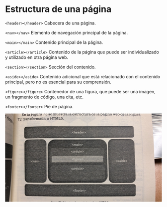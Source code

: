 # Estructura de una página

`<header></header>` Cabecera de una página.

`<nav></nav>` Elemento de navegación principal de la página.

`<main></main>` Contenido principal de la página.

`<article></article>` Contenido de la página que puede ser individualizado y utilizado en otra página web.

`<section></section>` Sección del contenido.

`<aside></aside>` Contenido adicional que está relacionado con el contenido principal, pero no es esencial para su comprensión.

`<figure></figure>` Contenedor de una figura, que puede ser una imagen, un fragmento de código, una cita, etc.

`<footer></footer>` Pie de página.

![Estructura de una página](estructura_pagina.jpeg)